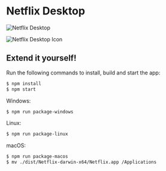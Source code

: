 # Netflix Desktop

![Netflix Desktop](https://github.com/cristianmiranda/netflix-app/blob/master/app_screenshot.png?raw=true)

![Netflix Desktop Icon](https://github.com/cristianmiranda/netflix-app/blob/master/app_icon.png?raw=true)

## Extend it yourself!

Run the following commands to install, build and start the app:

```sh
$ npm install
$ npm start
```

Windows:

```sh
$ npm run package-windows
```

Linux:

```sh
$ npm run package-linux
```

macOS:

```sh
$ npm run package-macos
$ mv ./dist/Netflix-darwin-x64/Netflix.app /Applications
```

